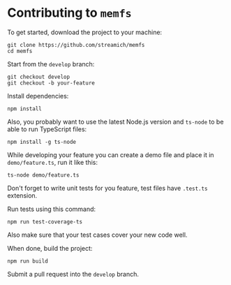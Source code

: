 # Contributing to `memfs`

To get started, download the project to your machine:

    git clone https://github.com/streamich/memfs
    cd memfs

Start from the `develop` branch:

    git checkout develop
    git checkout -b your-feature

Install dependencies:

    npm install

Also, you probably want to use the latest Node.js version and `ts-node`
to be able to run TypeScript files:

    npm install -g ts-node

While developing your feature you can create a demo file and place it
in `demo/feature.ts`, run it like this:

    ts-node demo/feature.ts

Don't forget to write unit tests for you feature, test files have `.test.ts`
extension.

Run tests using this command:

    npm run test-coverage-ts

Also make sure that your test cases cover your new code well.

When done, build the project:

    npm run build

Submit a pull request into the `develop` branch.
